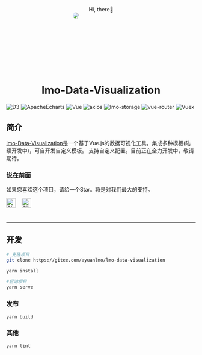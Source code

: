 <div style="text-align:center;">
Hi, there👋
</div>
<div style="width: 150px;height: 150px;margin: auto;">
<img style="border-radius: 50%;" src="https://cdn.ayuanlmo.cn/lmo-logo.png" />
</div>
<div style="text-align: center;">
    <h1>lmo-Data-Visualization</h1>
</div>
<img src="https://badgen.net/badge/D3.js/5.16.0/green" alt="D3">
<img src="https://badgen.net/badge/ApacheEcharts/5.0" alt="ApacheEcharts">
<img src="https://badgen.net/badge/Vue/2.6.11/green" alt="Vue">
<img src="https://badgen.net/badge/axios/0.25.0/green" alt="axios">
<img src="https://badgen.net/badge/lmo-storage/1.0.3/green" alt="lmo-storage">
<img src="https://badgen.net/badge/vue-router/3.2.0/green" alt="vue-router">
<img src="https://badgen.net/badge/Vuex/3.4.0/green" alt="Vuex">

## 简介

<a href="https://github.com/ayuanlmo/lmo-data-visualization" target="_blank">lmo-Data-Visualization</a>是一个基于Vue.js的数据可视化工具，集成多种模板(陆续开发中)，可自开发自定义模板。 支持自定义配置。目前正在全力开发中，敬请期待。

### 说在前面
如果您喜欢这个项目，请给一个Star。将是对我们最大的支持。
<div style="height:50px;display: flex;cursor: pointer;">
    <div>
        <a target="_blank" href="https://github.com/ayuanlmo/lmo-data-visualization">
            <img title="GitHub" style="width:25px;" src="https://cdn.ayuanlmo.cn/svg/github.svg" alt="GitHub"/>
        </a>
    </div>
    <div style="margin-left: 1rem;">
        <a target="_blank" href="https://gitee.com/ayuanlmo/lmo-data-visualization">
            <img title="Gitee" style="width:25px;" src="https://cdn.ayuanlmo.cn/svg/gitee.svg" alt="Gitee"/>
        </a>
    </div>
</div>
<hr>

## 开发

``` bash
# 克隆项目
git clone https://gitee.com/ayuanlmo/lmo-data-visualization

yarn install

#启动项目
yarn serve
```

### 发布

```
yarn build
```

### 其他

```
yarn lint
```
